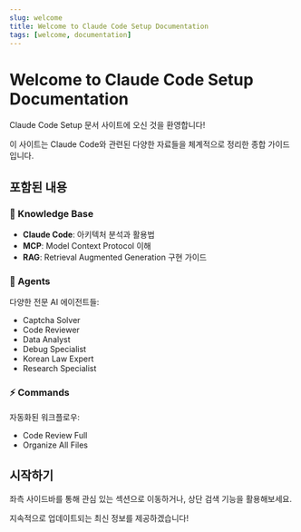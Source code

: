 ```yaml
---
slug: welcome
title: Welcome to Claude Code Setup Documentation
tags: [welcome, documentation]
---
```


# Welcome to Claude Code Setup Documentation

Claude Code Setup 문서 사이트에 오신 것을 환영합니다!

이 사이트는 Claude Code와 관련된 다양한 자료들을 체계적으로 정리한 종합 가이드입니다.

<!--truncate-->

## 포함된 내용

### 🧠 Knowledge Base
- **Claude Code**: 아키텍처 분석과 활용법
- **MCP**: Model Context Protocol 이해
- **RAG**: Retrieval Augmented Generation 구현 가이드

### 🤖 Agents
다양한 전문 AI 에이전트들:
- Captcha Solver
- Code Reviewer
- Data Analyst
- Debug Specialist
- Korean Law Expert
- Research Specialist

### ⚡ Commands
자동화된 워크플로우:
- Code Review Full
- Organize All Files

## 시작하기

좌측 사이드바를 통해 관심 있는 섹션으로 이동하거나, 상단 검색 기능을 활용해보세요.

지속적으로 업데이트되는 최신 정보를 제공하겠습니다!